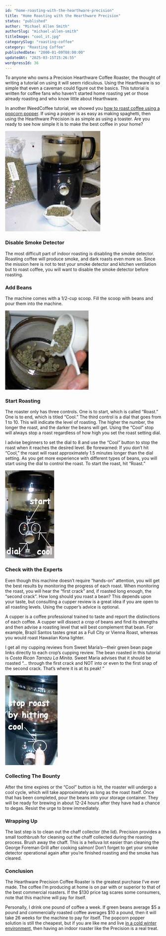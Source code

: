 ```yaml
---
id: "home-roasting-with-the-hearthware-precision"
title: "Home Roasting with the Hearthware Precision"
status: "published"
author: "Michael Allen Smith"
authorSlug: "michael-allen-smith"
titleImage: "cool_it.jpg"
categorySlug: "roasting-coffee"
category: "Roasting Coffee"
publishedDate: "2000-01-09T08:00:00"
updatedAt: "2025-03-15T15:26:55"
wordpressId: 36
---
```


To anyone who owns a Precision Hearthware Coffee Roaster, the thought of writing a tutorial on using it will seem ridiculous. Using the Hearthware is so simple that even a caveman could figure out the basics. This tutorial is written for coffee fans who haven’t started home roasting yet or those already roasting and who know little about Hearthware.

In another INeedCoffee tutorial, we showed you [how to roast coffee using a popcorn popper](/roasting-coffee-in-a-popcorn-popper/). If using a popper is as easy as making spaghetti, then using the Hearthware Precision is as simple as using a toaster. Are you ready to see how simple it is to make the best coffee in your home?

![hearthware](hearthware1.jpg)

### Disable Smoke Detector

The most difficult part of indoor roasting is disabling the smoke detector. Roasting coffee will produce smoke, and dark roasts even more so. Since the mission here is not to test your smoke detector and kitchen ventilation but to roast coffee, you will want to disable the smoke detector before roasting.

### Add Beans

The machine comes with a 1/2-cup scoop. Fill the scoop with beans and pour them into the machine.

![pouring beans](pouring_beans.jpg)

### Start Roasting

The roaster only has three controls. One is to start, which is called “Roast.” One is to end, which is titled “Cool.” The third control is a dial that goes from 1 to 10. This will indicate the level of roasting. The higher the number, the longer the roast, and the darker the beans will get. Using the “Cool” stop will always stop a roast regardless of how high you set the roast setting dial.

I advise beginners to set the dial to 8 and use the “Cool” button to stop the roast when it reaches the desired level. Be forewarned: If you don’t hit “Cool,” the roast will roast approximately 1.5 minutes longer than the dial setting. As you get more experience with different types of beans, you will start using the dial to control the roast. To start the roast, hit “Roast.”

![early roast](early_roast.jpg)

### Check with the Experts

Even though this machine doesn’t require “hands-on” attention, you will get the best results by monitoring the progress of each roast. When monitoring the roast, you will hear the “first crack” and, if roasted long enough, the “second crack”. How long should you roast a bean? This depends upon your taste, but consulting a cupper review is a great idea if you are open to all roasting levels. Using the cupper’s advice is optional.

A cupper is a coffee professional trained to taste and report the distinctions of each coffee. A cupper will dissect a crop of beans and find its strengths and then advise a roasting level that will best complement that bean. For example, Brazil Santos tastes great as a Full City or Vienna Roast, whereas you would roast Hawaiian Kona lighter.

I get all my cupping reviews from Sweet Maria’s—their green bean page links directly to each crop’s cupping review. The bean roasted in this tutorial is *Costa Rican Tarrazu La Minita*. Sweet Maria advises that it should be roasted “… through the first crack and NOT into or even to the first snap of the second crack. That’s where it is at its peak! ”

![cool roast](cool_it.jpg)

### Collecting The Bounty

After the time expires or the “Cool” button is hit, the roaster will undergo a cool cycle, which will take approximately as long as the roast itself. Once that has been completed, pour the beans into your storage container. They will be ready for brewing in about 12-24 hours after they have had a chance to degas. Resist the urge to brew immediately.

### Wrapping Up

The last step is to clean out the chaff collector (the lid). Precision provides a small toothbrush for cleaning out the chaff collected during the roasting process. Brush away the chaff. This is a helluva lot easier than cleaning the George Foreman Grill after cooking salmon! Don’t forget to get your smoke detector operational again after you’re finished roasting and the smoke has cleared.

### Conclusion

The Hearthware Precision Coffee Roaster is the greatest purchase I’ve ever made. The coffee I’m producing at home is on par with or superior to that of the best commercial roasters. If the $130 price tag scares some consumers, note that this machine will pay for itself.

Personally, I drink one pound of coffee a week. If green beans average $5 a pound and commercially roasted coffee averages $10 a pound, then it will take 26 weeks for the machine to pay for itself. The popcorn popper solution is still the cheapest, but if you are like me and live [in a cold winter environment,](/cold-weather-coffee-roasting/) then having an indoor roaster like the Precision is a real treat.
